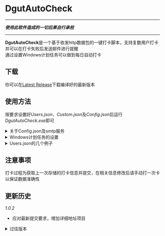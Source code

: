 # DgutAutoCheck
***
***使用此软件造成的一切后果自行承担***  
***
**DgutAutoCheck**是一个基于收发http数据包的一键打卡脚本，支持复数用户打卡并可以在打卡失败后发送邮件进行提醒  
通过设置Windows计划任务可以做到每日自动打卡
## 下载
你可以在[Latest Release](https://github.com/Kagam11/DgutAutoCheck/releases/latest)下载编译好的最新版本

## 使用方法
按要求设置好*Users.json*、*Custom.json*及*Config.json*后运行*DgutAutoCheck.exe*即可 
<details>
    <summary>关于Config.json及smtp服务</summary></br>
    
本软件使用smtp服务进行邮件发送提醒，要使用smtp服务，你需要在你的邮件提供商处开启smtp服务并获得smtp服务的密码。

以qq邮箱为例，相关选项在`设置→账户→POP3/IMAP/SMTP/Exchange/CardDAV/CalDAV服务`下，授权码即为smtp服务密码。

开启服务并获取服务密码后，可以搜索邮件提供商的smtp服务端口及服务器。

qq邮箱的smtp服务器为`smtp.qq.com`，端口为`587`。
</details>

<details>
    <summary>Windows计划任务的设置</summary></br>
    
通过计划任务可以使软件自动运行，以下展示每日零点十分运行一次软件的设置方法。

打开任务计划程序，在win10/11下直接可以在任务栏中搜索`任务计划程序`，也可按`win+R`键打开`运行`之后输入`taskschd.msc`并确定。

在右边的`操作`中点击`创建基本任务`，任意指定名称和描述、在触发器中选择`每天`并设置时间至`00:10:00`，每隔`1`天发生一次。

在操作中选择`启动程序`，在程序或脚本中选择`DgutAutoCheck.exe`**并设置起始于exe所在的文件夹**。
>例：假如exe路径为`C:\Users\Administrator\Desktop\DgutAutoCheck.exe`，则“起始于”应填写`C:\Users\Administrator\Desktop`。

如设置无误，只要Windows处于唤醒状态，便会在每日零点十分运行一次软件。
</details>

<details>
    <summary>Users.json的几个例子</summary></br>
    
仅需一人打卡时的例子

```javascript
[
    {
        "Username": "111111111111",
        "Password": "Password1"
    }// 注意这里并不需要逗号
]
```

三人打卡时的例子
```javascript
[
    {
        "Username": "111111111111",
        "Password": "Password1"
    },
    {
        "Username": "222222222222",
        "Password": "Password2"
    },
    {
        "Username": "333333333333",
        "Password": "Password2"
    }
]
```
</details>

## 注意事项
打卡过程为获取上一次存储的打卡信息并提交，在相关信息修改后请手动打一次卡以保证数据准确性

## 更新历史
*1.0.2*  
* 应对最新提交要求，增加详细地址项目

<details>
    <summary>过往版本</summary></br>

*1.0.1*  
* 将体温、是否在校、健康状况单独提取为可设置项目

*1.0.0*
* 发布
</details>
